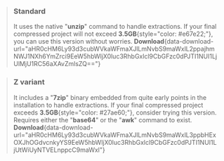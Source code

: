 > ### Standard
> It uses the native "**unzip**" command to handle extractions. If your final compressed project will not exceed **3.5GB**{style="color: #e67e22;"}, you can use this version without worries.
> **Download**{data-download-url="aHR0cHM6Ly93d3cubWVkaWFmaXJlLmNvbS9maWxlL2ppajhmNWJ1NXh6YmZrci9EeW5hbWljX0luc3RhbGxlcl9CbGFzc0dPJTI1NUI1LjUlMjU1RC56aXAvZmlsZQ=="}

> ### Z variant
> It includes a "**7zip**" binary embedded from quite early points in the installation to handle extractions. If your final compressed project exceeds **3.5GB**{style="color: #27ae60;"}, consider trying this version. Requires either the "**base64**" or the "**awk**" command to exist.
> **Download**{data-download-url="aHR0cHM6Ly93d3cubWVkaWFmaXJlLmNvbS9maWxlL3ppbHExOXJhOGdvcnkyYS9EeW5hbWljX0luc3RhbGxlcl9CbGFzc0dPJTI1NUI1LjUtWiUyNTVELnppcC9maWxl"}
